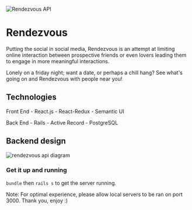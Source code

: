
![Rendezvous API](https://user-images.githubusercontent.com/9085279/136629712-e1eba1e4-79b5-4f43-b217-e5fb2b639110.png)

# Rendezvous
Putting the social in social media, Rendezvous is an attempt at limiting online interaction between prospective friends or even lovers leading them to engage in more meaningful interactions.

Lonely on a friday night; want a date, or perhaps a chill hang? See what's going on and Rendezvous with people near you!

## Technologies
Front End
	- React.js
	- React-Redux
	- Semantic UI
	
Back End
	- Rails
	- Active Record
	- PostgreSQL
	
## Backend design
![rendezvous api diagram](https://user-images.githubusercontent.com/9085279/136630507-f65f1b92-d84a-4c13-985e-6dcf0f519d6f.png)

### Get it up and running
`bundle` then `rails s` 
to get the server running.

Note: For optimal experience, please allow local servers to be ran on port 3000. Thank you, enjoy :)
